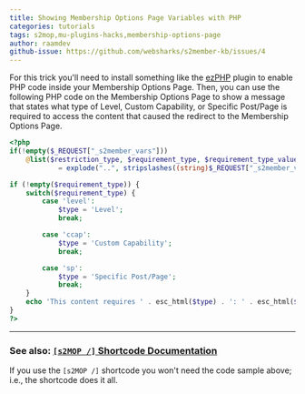 ```yaml
---
title: Showing Membership Options Page Variables with PHP
categories: tutorials
tags: s2mop,mu-plugins-hacks,membership-options-page
author: raamdev
github-issue: https://github.com/websharks/s2member-kb/issues/4
---
```


For this trick you'll need to install something like the [ezPHP](http://wordpress.org/plugins/ezphp/) plugin to enable PHP code inside your Membership Options Page. Then, you can use the following PHP code on the Membership Options Page to show a message that states what type of Level, Custom Capability, or Specific Post/Page is required to access the content that caused the redirect to the Membership Options Page.

```php
<?php
if(!empty($_REQUEST["_s2member_vars"]))
    @list($restriction_type, $requirement_type, $requirement_type_value, $seeking_type, $seeking_type_value, $seeking_uri)
            = explode("..", stripslashes((string)$_REQUEST["_s2member_vars"]));

if (!empty($requirement_type)) {
	switch($requirement_type) {
		case 'level':
			$type = 'Level';
			break;

		case 'ccap':
			$type = 'Custom Capability';
			break;

		case 'sp':
			$type = 'Specific Post/Page';
			break;
	}
	echo 'This content requires ' . esc_html($type) . ': ' . esc_html($requirement_type_value);
}
?>
```

---

### **See also:** [`[s2MOP /]` Shortcode Documentation](http://s2member.com/kb-article/s2mop-shortcode/)

If you use the `[s2MOP /]` shortcode you won't need the code sample above; i.e., the shortcode does it all.
